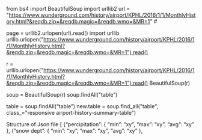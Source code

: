 from bs4 import BeautifulSoup
import urllib2
url = "https://www.wunderground.com/history/airport/KPHL/2016/1/1/MonthlyHistory.html?&reqdb.zip=&reqdb.magic=&reqdb.wmo=&MR=1"  #

page = urllib2.urlopen(url).read()
import urllib
urllib.urlopen("https://www.wunderground.com/history/airport/KPHL/2016/1/1/MonthlyHistory.html?&reqdb.zip=&reqdb.magic=&reqdb.wmo=&MR=1").read()

r = urllib.urlopen("https://www.wunderground.com/history/airport/KPHL/2016/1/1/MonthlyHistory.html?&reqdb.zip=&reqdb.magic=&reqdb.wmo=&MR=1").read()
BeautifulSoup(r)

soup = BeautifulSoup(r)
soup.findAll("table”)

table = soup.findAll(“table”)
new.table = soup.find_all("table", class_="responsive airport-history-summary-table")

Structure of Json file
[
{“percipitation”:
	{	“min”: “xy”,
		“max”: “xy”,
		“avg”: “xy”
	},
{“snow dept”:
	{	“min”: “xy”,
		“max”: “xy”,
		“avg”: “xy”
	},
